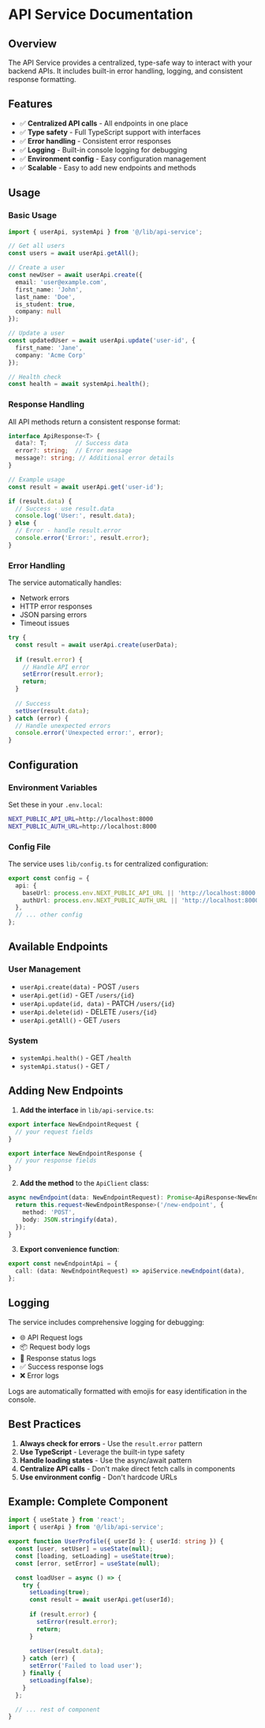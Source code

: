 # API Service Documentation

## Overview

The API Service provides a centralized, type-safe way to interact with your backend APIs. It includes built-in error handling, logging, and consistent response formatting.

## Features

- ✅ **Centralized API calls** - All endpoints in one place
- ✅ **Type safety** - Full TypeScript support with interfaces
- ✅ **Error handling** - Consistent error responses
- ✅ **Logging** - Built-in console logging for debugging
- ✅ **Environment config** - Easy configuration management
- ✅ **Scalable** - Easy to add new endpoints and methods

## Usage

### Basic Usage

```typescript
import { userApi, systemApi } from '@/lib/api-service';

// Get all users
const users = await userApi.getAll();

// Create a user
const newUser = await userApi.create({
  email: 'user@example.com',
  first_name: 'John',
  last_name: 'Doe',
  is_student: true,
  company: null
});

// Update a user
const updatedUser = await userApi.update('user-id', {
  first_name: 'Jane',
  company: 'Acme Corp'
});

// Health check
const health = await systemApi.health();
```

### Response Handling

All API methods return a consistent response format:

```typescript
interface ApiResponse<T> {
  data?: T;        // Success data
  error?: string;  // Error message
  message?: string; // Additional error details
}

// Example usage
const result = await userApi.get('user-id');

if (result.data) {
  // Success - use result.data
  console.log('User:', result.data);
} else {
  // Error - handle result.error
  console.error('Error:', result.error);
}
```

### Error Handling

The service automatically handles:
- Network errors
- HTTP error responses
- JSON parsing errors
- Timeout issues

```typescript
try {
  const result = await userApi.create(userData);
  
  if (result.error) {
    // Handle API error
    setError(result.error);
    return;
  }
  
  // Success
  setUser(result.data);
} catch (error) {
  // Handle unexpected errors
  console.error('Unexpected error:', error);
}
```

## Configuration

### Environment Variables

Set these in your `.env.local`:

```bash
NEXT_PUBLIC_API_URL=http://localhost:8000
NEXT_PUBLIC_AUTH_URL=http://localhost:8000
```

### Config File

The service uses `lib/config.ts` for centralized configuration:

```typescript
export const config = {
  api: {
    baseUrl: process.env.NEXT_PUBLIC_API_URL || 'http://localhost:8000',
    authUrl: process.env.NEXT_PUBLIC_AUTH_URL || 'http://localhost:8000',
  },
  // ... other config
};
```

## Available Endpoints

### User Management

- `userApi.create(data)` - POST `/users`
- `userApi.get(id)` - GET `/users/{id}`
- `userApi.update(id, data)` - PATCH `/users/{id}`
- `userApi.delete(id)` - DELETE `/users/{id}`
- `userApi.getAll()` - GET `/users`

### System

- `systemApi.health()` - GET `/health`
- `systemApi.status()` - GET `/`

## Adding New Endpoints

1. **Add the interface** in `lib/api-service.ts`:
```typescript
export interface NewEndpointRequest {
  // your request fields
}

export interface NewEndpointResponse {
  // your response fields
}
```

2. **Add the method** to the `ApiClient` class:
```typescript
async newEndpoint(data: NewEndpointRequest): Promise<ApiResponse<NewEndpointResponse>> {
  return this.request<NewEndpointResponse>('/new-endpoint', {
    method: 'POST',
    body: JSON.stringify(data),
  });
}
```

3. **Export convenience function**:
```typescript
export const newEndpointApi = {
  call: (data: NewEndpointRequest) => apiService.newEndpoint(data),
};
```

## Logging

The service includes comprehensive logging for debugging:

- 🌐 API Request logs
- 📦 Request body logs
- 📡 Response status logs
- ✅ Success response logs
- ❌ Error logs

Logs are automatically formatted with emojis for easy identification in the console.

## Best Practices

1. **Always check for errors** - Use the `result.error` pattern
2. **Use TypeScript** - Leverage the built-in type safety
3. **Handle loading states** - Use the async/await pattern
4. **Centralize API calls** - Don't make direct fetch calls in components
5. **Use environment config** - Don't hardcode URLs

## Example: Complete Component

```typescript
import { useState } from 'react';
import { userApi } from '@/lib/api-service';

export function UserProfile({ userId }: { userId: string }) {
  const [user, setUser] = useState(null);
  const [loading, setLoading] = useState(true);
  const [error, setError] = useState(null);

  const loadUser = async () => {
    try {
      setLoading(true);
      const result = await userApi.get(userId);
      
      if (result.error) {
        setError(result.error);
        return;
      }
      
      setUser(result.data);
    } catch (err) {
      setError('Failed to load user');
    } finally {
      setLoading(false);
    }
  };

  // ... rest of component
}
```
